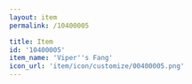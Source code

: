 ```yaml
---
layout: item
permalink: /10400005

title: Item
id: '10400005'
item_name: 'Viper''s Fang'
icon_url: 'item/icon/customize/00400005.png'
---
```

